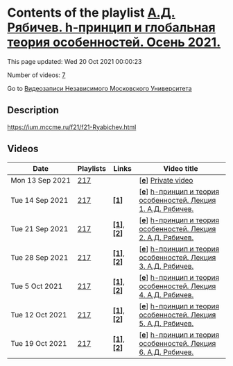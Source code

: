 # Contents of the playlist [А.Д. Рябичев. h-принцип и глобальная теория особенностей. Осень 2021.](https://www.youtube.com/playlist?list=PLp9ABVh6_x4FmjzZQ2lawtNlbcVcjnUcX)

This page updated: Wed 20 Oct 2021 00:00:23

Number of videos: [7](#videos)

Go to [Видеозаписи Независимого Московского Университета](../README.md)

## Description

<https://ium.mccme.ru/f21/f21-Ryabichev.html>

## Videos

|Date|Playlists|Links|Video title|
|---|---|---|---|
| Mon&nbsp;13&nbsp;Sep&nbsp;2021 | [217](../playlists/217 "А.Д. Рябичев. h-принцип и глобальная теория особенностей. Осень 2021.") |  | [[**e**](https://studio.youtube.com/video/7JcCElgyFnI/edit "Edit")] [Private video](https://www.youtube.com/watch?v=7JcCElgyFnI&list=PLp9ABVh6_x4FmjzZQ2lawtNlbcVcjnUcX "This video is private.") |
| Tue&nbsp;14&nbsp;Sep&nbsp;2021 | [217](../playlists/217 "А.Д. Рябичев. h-принцип и глобальная теория особенностей. Осень 2021.") | [**[1]**](https://ium.mccme.ru/f21/f21-Ryabichev.html) | [[**e**](https://studio.youtube.com/video/ZxjvA9M44IE/edit "Edit")] [h-принцип и теория особенностей. Лекция 1. А.Д. Рябичев.](https://www.youtube.com/watch?v=ZxjvA9M44IE&list=PLp9ABVh6_x4FmjzZQ2lawtNlbcVcjnUcX "https://ium.mccme.ru/f21/f21-Ryabichev.html") |
| Tue&nbsp;21&nbsp;Sep&nbsp;2021 | [217](../playlists/217 "А.Д. Рябичев. h-принцип и глобальная теория особенностей. Осень 2021.") | [**[1]**](https://ium.mccme.ru/f21/f21-Ryabichev.html), [**[2]**](https://sites.google.com/179.ru/ium-h-sing/) | [[**e**](https://studio.youtube.com/video/dDUUac-M87s/edit "Edit")] [h-принцип и теория особенностей. Лекция 2. А.Д. Рябичев.](https://www.youtube.com/watch?v=dDUUac-M87s&list=PLp9ABVh6_x4FmjzZQ2lawtNlbcVcjnUcX "Лекция для 3-5 курсов.&#013;https://ium.mccme.ru/f21/f21-Ryabichev.html&#013;https://sites.google.com/179.ru/ium-h-sing/") |
| Tue&nbsp;28&nbsp;Sep&nbsp;2021 | [217](../playlists/217 "А.Д. Рябичев. h-принцип и глобальная теория особенностей. Осень 2021.") | [**[1]**](https://ium.mccme.ru/f21/f21-Ryabichev.html), [**[2]**](https://sites.google.com/179.ru/ium-h-sing/) | [[**e**](https://studio.youtube.com/video/T3a6LDX6jDQ/edit "Edit")] [h-принцип и теория особенностей. Лекция 3. А.Д. Рябичев.](https://www.youtube.com/watch?v=T3a6LDX6jDQ&list=PLp9ABVh6_x4FmjzZQ2lawtNlbcVcjnUcX "Лекция для 3-5 курсов.&#013;https://ium.mccme.ru/f21/f21-Ryabichev.html&#013;https://sites.google.com/179.ru/ium-h-sing/") |
| Tue&nbsp;5&nbsp;Oct&nbsp;2021 | [217](../playlists/217 "А.Д. Рябичев. h-принцип и глобальная теория особенностей. Осень 2021.") | [**[1]**](https://ium.mccme.ru/f21/f21-Ryabichev.html), [**[2]**](https://sites.google.com/179.ru/ium-h-sing/) | [[**e**](https://studio.youtube.com/video/LyiBpKsEXFc/edit "Edit")] [h-принцип и теория особенностей. Лекция 4. А.Д. Рябичев.](https://www.youtube.com/watch?v=LyiBpKsEXFc&list=PLp9ABVh6_x4FmjzZQ2lawtNlbcVcjnUcX "Лекция для 3-5 курсов.&#013;https://ium.mccme.ru/f21/f21-Ryabichev.html&#013;https://sites.google.com/179.ru/ium-h-sing/") |
| Tue&nbsp;12&nbsp;Oct&nbsp;2021 | [217](../playlists/217 "А.Д. Рябичев. h-принцип и глобальная теория особенностей. Осень 2021.") | [**[1]**](https://ium.mccme.ru/f21/f21-Ryabichev.html), [**[2]**](https://sites.google.com/179.ru/ium-h-sing/) | [[**e**](https://studio.youtube.com/video/l3XIbr8JwPY/edit "Edit")] [h-принцип и теория особенностей. Лекция 5. А.Д. Рябичев.](https://www.youtube.com/watch?v=l3XIbr8JwPY&list=PLp9ABVh6_x4FmjzZQ2lawtNlbcVcjnUcX "Лекция для 3-5 курсов.&#013;https://ium.mccme.ru/f21/f21-Ryabichev.html&#013;https://sites.google.com/179.ru/ium-h-sing/") |
| Tue&nbsp;19&nbsp;Oct&nbsp;2021 | [217](../playlists/217 "А.Д. Рябичев. h-принцип и глобальная теория особенностей. Осень 2021.") | [**[1]**](https://ium.mccme.ru/f21/f21-Ryabichev.html), [**[2]**](https://sites.google.com/179.ru/ium-h-sing/) | [[**e**](https://studio.youtube.com/video/9fo7BWnV6XA/edit "Edit")] [h-принцип и теория особенностей. Лекция 6. А.Д. Рябичев.](https://www.youtube.com/watch?v=9fo7BWnV6XA&list=PLp9ABVh6_x4FmjzZQ2lawtNlbcVcjnUcX "Лекция для 3-5 курсов.&#013;https://ium.mccme.ru/f21/f21-Ryabichev.html&#013;https://sites.google.com/179.ru/ium-h-sing/") |
